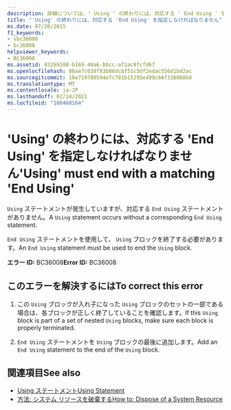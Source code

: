 ```yaml
---
description: 詳細については、' Using ' の終わりには、対応する ' End Using ' を指定しなければなりません
title: "'Using' の終わりには、対応する 'End Using' を指定しなければなりません"
ms.date: 07/20/2015
f1_keywords:
- vbc36008
- bc36008
helpviewer_keywords:
- BC36008
ms.assetid: 83269108-b169-40a6-bbcc-af1ac8fcfd67
ms.openlocfilehash: 88ae7c038f83b06dcbf51c5df2edac556d1bd2ac
ms.sourcegitcommit: 10e719780594efc781b15295e499c66f316068b8
ms.translationtype: MT
ms.contentlocale: ja-JP
ms.lasthandoff: 02/14/2021
ms.locfileid: "100460164"
---
```

# <a name="using-must-end-with-a-matching-end-using"></a><span data-ttu-id="17ff7-103">'Using' の終わりには、対応する 'End Using' を指定しなければなりません</span><span class="sxs-lookup"><span data-stu-id="17ff7-103">'Using' must end with a matching 'End Using'</span></span>

<span data-ttu-id="17ff7-104">`Using` ステートメントが発生していますが、対応する `End Using` ステートメントがありません。</span><span class="sxs-lookup"><span data-stu-id="17ff7-104">A `Using` statement occurs without a corresponding `End Using` statement.</span></span>  
  
 <span data-ttu-id="17ff7-105">`End Using` ステートメントを使用して、 `Using` ブロックを終了する必要があります。</span><span class="sxs-lookup"><span data-stu-id="17ff7-105">An `End Using` statement must be used to end the `Using` block.</span></span>  
  
 <span data-ttu-id="17ff7-106">**エラー ID:** BC36008</span><span class="sxs-lookup"><span data-stu-id="17ff7-106">**Error ID:** BC36008</span></span>  
  
## <a name="to-correct-this-error"></a><span data-ttu-id="17ff7-107">このエラーを解決するには</span><span class="sxs-lookup"><span data-stu-id="17ff7-107">To correct this error</span></span>  
  
1. <span data-ttu-id="17ff7-108">この `Using` ブロックが入れ子になった `Using` ブロックのセットの一部である場合は、各ブロックが正しく終了していることを確認します。</span><span class="sxs-lookup"><span data-stu-id="17ff7-108">If this `Using` block is part of a set of nested `Using` blocks, make sure each block is properly terminated.</span></span>  
  
2. <span data-ttu-id="17ff7-109">`End Using` ステートメントを `Using` ブロックの最後に追加します。</span><span class="sxs-lookup"><span data-stu-id="17ff7-109">Add an `End Using` statement to the end of the `Using` block.</span></span>  
  
## <a name="see-also"></a><span data-ttu-id="17ff7-110">関連項目</span><span class="sxs-lookup"><span data-stu-id="17ff7-110">See also</span></span>

- [<span data-ttu-id="17ff7-111">Using ステートメント</span><span class="sxs-lookup"><span data-stu-id="17ff7-111">Using Statement</span></span>](../language-reference/statements/using-statement.md)
- [<span data-ttu-id="17ff7-112">方法: システム リソースを破棄する</span><span class="sxs-lookup"><span data-stu-id="17ff7-112">How to: Dispose of a System Resource</span></span>](../programming-guide/language-features/control-flow/how-to-dispose-of-a-system-resource.md)
